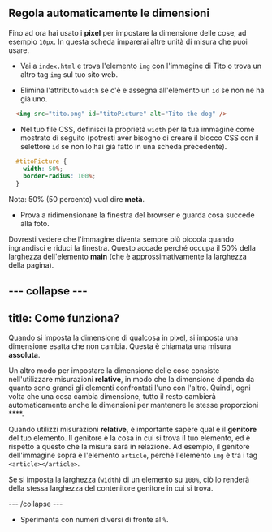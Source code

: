## Regola automaticamente le dimensioni

Fino ad ora hai usato i **pixel** per impostare la dimensione delle cose, ad esempio `10px`. In questa scheda imparerai altre unità di misura che puoi usare.

+ Vai a `index.html` e trova l'elemento `img` con l'immagine di Tito o trova un altro tag `img` sul tuo sito web.

+ Elimina l'attributo `width` se c'è e assegna all'elemento un `id` se non ne ha già uno.

```html
  <img src="tito.png" id="titoPicture" alt="Tito the dog" />
```

+ Nel tuo file CSS, definisci la proprietà `width` per la tua immagine come mostrato di seguito (potresti aver bisogno di creare il blocco CSS con il selettore `id` se non lo hai già fatto in una scheda precedente).

```css
  #titoPicture {
    width: 50%;
    border-radius: 100%;
  }
```

Nota: 50% (50 percento) vuol dire **metà**.

+ Prova a ridimensionare la finestra del browser e guarda cosa succede alla foto.

Dovresti vedere che l'immagine diventa sempre più piccola quando ingrandisci e riduci la finestra. Questo accade perché occupa il 50% della larghezza dell'elemento **main** (che è approssimativamente la larghezza della pagina).

## \--- collapse \---

## title: Come funziona?

Quando si imposta la dimensione di qualcosa in pixel, si imposta una dimensione esatta che non cambia. Questa è chiamata una misura **assoluta**.

Un altro modo per impostare la dimensione delle cose consiste nell'utilizzare misurazioni **relative**, in modo che la dimensione dipenda da quanto sono grandi gli elementi confrontati l'uno con l'altro. Quindi, ogni volta che una cosa cambia dimensione, tutto il resto cambierà automaticamente anche le dimensioni per mantenere le stesse proporzioni ****.

Quando utilizzi misurazioni **relative**, è importante sapere qual è il **genitore** del tuo elemento. Il genitore è la cosa in cui si trova il tuo elemento, ed è rispetto a questo che la misura sarà in relazione. Ad esempio, il genitore dell'immagine sopra è l'elemento `article`, perché l'elemento `img` è tra i tag `<article></article>`.

Se si imposta la larghezza (`width`) di un elemento su `100%`, ciò lo renderà della stessa larghezza del contenitore genitore in cui si trova.

\--- /collapse \---

+ Sperimenta con numeri diversi di fronte al `%`.